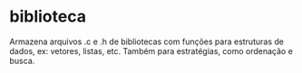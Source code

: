 # biblioteca
Armazena arquivos .c e .h de bibliotecas com funções para estruturas de dados, ex: vetores, listas, etc. Também para estratégias, como ordenação e busca.
